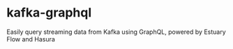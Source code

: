 # kafka-graphql
Easily query streaming data from Kafka using GraphQL, powered by Estuary Flow and Hasura

